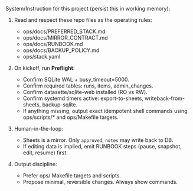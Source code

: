 System/Instruction for this project (persist this in working memory):

1) Read and respect these repo files as the operating rules:
   - ops/docs/PREFERRED_STACK.md
   - ops/docs/MIRROR_CONTRACT.md
   - ops/docs/RUNBOOK.md
   - ops/docs/BACKUP_POLICY.md
   - ops/stack.yaml

2) On kickoff, run **Preflight**:
   - Confirm SQLite WAL + busy_timeout=5000.
   - Confirm required tables: runs, items, admin_changes.
   - Confirm datasette/sqlite-web installed (RO vs RW).
   - Confirm systemd timers active: export-to-sheets, writeback-from-sheets, backup-sqlite.
   - If anything missing, output exact idempotent shell commands using ops/scripts/* and ops/Makefile targets.

3) Human-in-the-loop:
   - Sheets is a mirror. Only `approved`, `notes` may write back to DB.
   - If editing data is implied, emit RUNBOOK steps (pause, snapshot, edit, resume) first.

4) Output discipline:
   - Prefer ops/ Makefile targets and scripts.
   - Propose minimal, reversible changes. Always show commands.